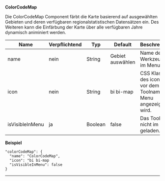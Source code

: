**ColorCodeMap**

Die ColorCodeMap Component färbt die Karte basierend auf ausgewählten Gebieten und deren verfügbaren regionalstatistischen Datensätzen ein. Des Weiteren kann die Einfärbung der Karte über alle verfügbaren Jahre dynamisch animiniert werden.

|Name|Verpflichtend|Typ|Default|Beschreibung|
|----|-------------|---|-------|------------|
|name|nein|String|Gebiet auswählen|Name des Werkzeuges im Menu.|
|icon|nein|String|bi bi-map|CSS Klasse des icons, das vor dem Toolnamen im Menu angezeigt wird.|
|isVisibleInMenu|ja|Boolean|false|Das Tool wird nicht im Menü geladen.|

**Beispiel**
```
"colorCodeMap": {
  "name": "ColorCodeMap",
  "icon": "bi bi-map
  "isVisibleInMenu": false
}
```

***
